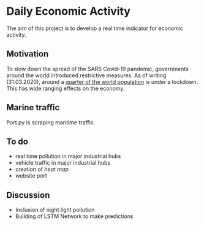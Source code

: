 # Daily Economic Activity
The aim of this project is to develop a real time indicator for economic activity.

## Motivation
To slow down the spread of the SARS Covid-19 pandemic, governments around the world introduced restrictive measures. As of writing (31.03.2020), around a [quarter of the world population](https://www.theguardian.com/world/2020/mar/24/nearly-20-of-global-population-under-coronavirus-lockdown) is under a lockdown. This has wide ranging effects on the economy.

## Marine traffic
Port.py is scraping maritime traffic.

## To do
* real time pollution in major industrial hubs
* vehicle traffic in major industrial hubs
* creation of *heat map*
* website port 

## Discussion
* Inclusion of night light pollution
* Building of LSTM Network to make predictions 
